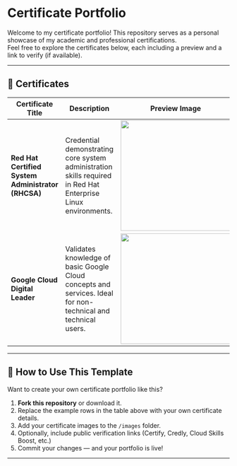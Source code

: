 # Certificate Portfolio

Welcome to my certificate portfolio! This repository serves as a personal showcase of my academic and professional certifications.  
Feel free to explore the certificates below, each including a preview and a link to verify (if available).

---

## 📜 Certificates

| Certificate Title | Description | Preview Image | View / Verify |
|------------------|-------------|----------------|----------------|
| **Red Hat Certified System Administrator (RHCSA)** | Credential demonstrating core system administration skills required in Red Hat Enterprise Linux environments. | <img src="images/rhcsa-preview.jpg" width="250"> | [🔗 View on Red Hat](https://www.redhat.com/rhcsa/verify) |
| **Google Cloud Digital Leader** | Validates knowledge of basic Google Cloud concepts and services. Ideal for non-technical and technical users. | <img src="images/gcp-digital-leader.jpg" width="250"> | [🔗 Verify on Google](https://www.cloudskillsboost.google/public_profiles/12345678-verify-link) |

---

## 📁 How to Use This Template

Want to create your own certificate portfolio like this?

1. **Fork this repository** or download it.
2. Replace the example rows in the table above with your own certificate details.
3. Add your certificate images to the `/images` folder.
4. Optionally, include public verification links (Certify, Credly, Cloud Skills Boost, etc.)
5. Commit your changes — and your portfolio is live!

---

